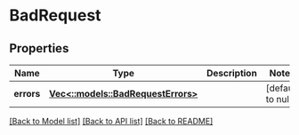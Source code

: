 # BadRequest

## Properties
Name | Type | Description | Notes
------------ | ------------- | ------------- | -------------
**errors** | [**Vec<::models::BadRequestErrors>**](BadRequest_errors.md) |  | [default to null]

[[Back to Model list]](../README.md#documentation-for-models) [[Back to API list]](../README.md#documentation-for-api-endpoints) [[Back to README]](../README.md)


